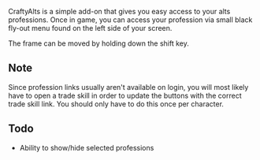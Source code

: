 CraftyAlts is a simple add-on that gives you easy access to your alts professions.
Once in game, you can access your profession via small black fly-out menu found on the left side of your screen.

The frame can be moved by holding down the shift key.

## Note

Since profession links usually aren't available on login, you will most likely have to open a trade skill in order to update the buttons with the correct trade skill link.
You should only have to do this once per character.

## Todo

  - Ability to show/hide selected professions